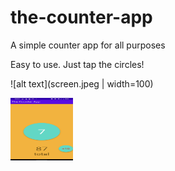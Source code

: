 # the-counter-app
A simple counter app for all purposes

Easy to use. Just tap the circles!

![alt text](screen.jpeg  | width=100)

<img src="screen.jpeg" width="100" height="100">


